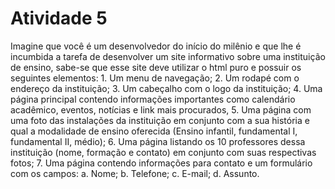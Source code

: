 <h1> Atividade 5 </h1>
<p> Imagine que você é um desenvolvedor do início do milênio e que lhe é incumbida a
tarefa de desenvolver um site informativo sobre uma instituição de ensino, sabe-se que
esse site deve utilizar o html puro e possuir os seguintes elementos:
1. Um menu de navegação;
2. Um rodapé com o endereço da instituição;
3. Um cabeçalho com o logo da instituição;
4. Uma página principal contendo informações importantes como calendário
acadêmico, eventos, notícias e link mais procurados,
5. Uma página com uma foto das instalações da instituição em conjunto com a sua
história e qual a modalidade de ensino oferecida (Ensino infantil, fundamental I,
fundamental II, médio);
6. Uma página listando os 10 professores dessa instituição (nome, formação e
contato) em conjunto com suas respectivas fotos;
7. Uma página contendo informações para contato e um formulário com os
campos:
a. Nome;
b. Telefone;
c. E-mail;
d. Assunto.</p>
